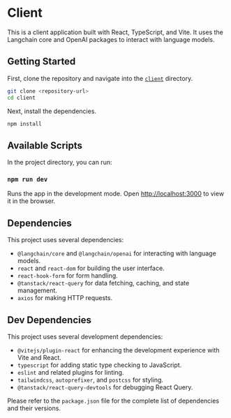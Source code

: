 # Client

This is a client application built with React, TypeScript, and Vite. It uses the Langchain core and OpenAI packages to interact with language models.

## Getting Started

First, clone the repository and navigate into the [`client`](command:_github.copilot.openRelativePath?%5B%7B%22scheme%22%3A%22file%22%2C%22authority%22%3A%22%22%2C%22path%22%3A%22%2Fhome%2Ffaroeq33%2Fcode%2Fprg-8%2Fclient%22%2C%22query%22%3A%22%22%2C%22fragment%22%3A%22%22%7D%5D "/home/faroeq33/code/prg-8/client") directory.

```bash
git clone <repository-url>
cd client
```

Next, install the dependencies.

```bash
npm install
```

## Available Scripts

In the project directory, you can run:

### `npm run dev`

Runs the app in the development mode. Open [http://localhost:3000](http://localhost:3000) to view it in the browser.


## Dependencies

This project uses several dependencies:

- `@langchain/core` and `@langchain/openai` for interacting with language models.
- `react` and `react-dom` for building the user interface.
- `react-hook-form` for form handling.
- `@tanstack/react-query` for data fetching, caching, and state management.
- `axios` for making HTTP requests.

## Dev Dependencies

This project uses several development dependencies:

- `@vitejs/plugin-react` for enhancing the development experience with Vite and React.
- `typescript` for adding static type checking to JavaScript.
- `eslint` and related plugins for linting.
- `tailwindcss`, `autoprefixer`, and `postcss` for styling.
- `@tanstack/react-query-devtools` for debugging React Query.

Please refer to the `package.json` file for the complete list of dependencies and their versions.